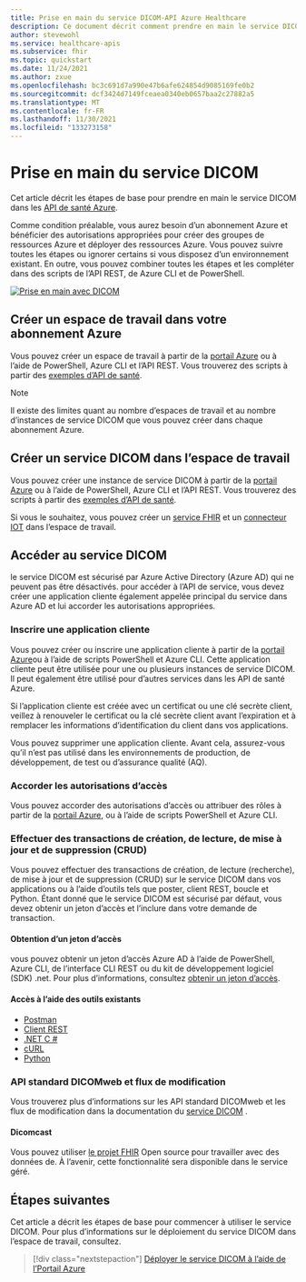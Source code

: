 ```yaml
---
title: Prise en main du service DICOM-API Azure Healthcare
description: Ce document décrit comment prendre en main le service DICOM dans les API de santé Azure.
author: stevewohl
ms.service: healthcare-apis
ms.subservice: fhir
ms.topic: quickstart
ms.date: 11/24/2021
ms.author: zxue
ms.openlocfilehash: bc3c691d7a990e47b6afe624854d9085169fe0b2
ms.sourcegitcommit: dcf3424d7149fceaea0340eb0657baa2c27882a5
ms.translationtype: MT
ms.contentlocale: fr-FR
ms.lasthandoff: 11/30/2021
ms.locfileid: "133273158"
---
```

# <a name="get-started-with-the-dicom-service"></a>Prise en main du service DICOM

Cet article décrit les étapes de base pour prendre en main le service DICOM dans les [API de santé Azure](../healthcare-apis-overview.md). 

Comme condition préalable, vous aurez besoin d’un abonnement Azure et bénéficier des autorisations appropriées pour créer des groupes de ressources Azure et déployer des ressources Azure. Vous pouvez suivre toutes les étapes ou ignorer certains si vous disposez d’un environnement existant. En outre, vous pouvez combiner toutes les étapes et les compléter dans des scripts de l’API REST, de Azure CLI et de PowerShell.

[![Prise en main avec DICOM](media/get-started-with-dicom.png)](media/get-started-with-dicom.png#lightbox)

## <a name="create-a-workspace-in-your-azure-subscription"></a>Créer un espace de travail dans votre abonnement Azure

Vous pouvez créer un espace de travail à partir de la [portail Azure](../healthcare-apis-quickstart.md) ou à l’aide de PowerShell, Azure CLI et l’API REST. Vous trouverez des scripts à partir des [exemples d’API de santé](https://github.com/microsoft/healthcare-apis-samples/tree/main/src/scripts).

> [!NOTE]
> Il existe des limites quant au nombre d’espaces de travail et au nombre d’instances de service DICOM que vous pouvez créer dans chaque abonnement Azure.

## <a name="create-a-dicom-service-in-the-workspace"></a>Créer un service DICOM dans l’espace de travail

Vous pouvez créer une instance de service DICOM à partir de la [portail Azure](deploy-dicom-services-in-azure.md) ou à l’aide de PowerShell, Azure CLI et l’API REST. Vous trouverez des scripts à partir des [exemples d’API de santé](https://github.com/microsoft/healthcare-apis-samples/tree/main/src/scripts).

Si vous le souhaitez, vous pouvez créer un [service FHIR](../fhir/fhir-portal-quickstart.md) et un [connecteur IOT](../iot/deploy-iot-connector-in-azure.md) dans l’espace de travail.

## <a name="access-the-dicom-service"></a>Accéder au service DICOM

le service DICOM est sécurisé par Azure Active Directory (Azure AD) qui ne peuvent pas être désactivés. pour accéder à l’API de service, vous devez créer une application cliente également appelée principal du service dans Azure AD et lui accorder les autorisations appropriées.

### <a name="register-a-client-application"></a>Inscrire une application cliente

Vous pouvez créer ou inscrire une application cliente à partir de la [portail Azure](../register-application.md)ou à l’aide de scripts PowerShell et Azure CLI. Cette application cliente peut être utilisée pour une ou plusieurs instances de service DICOM. Il peut également être utilisé pour d’autres services dans les API de santé Azure.

Si l’application cliente est créée avec un certificat ou une clé secrète client, veillez à renouveler le certificat ou la clé secrète client avant l’expiration et à remplacer les informations d’identification du client dans vos applications.

Vous pouvez supprimer une application cliente. Avant cela, assurez-vous qu’il n’est pas utilisé dans les environnements de production, de développement, de test ou d’assurance qualité (AQ).

### <a name="grant-access-permissions"></a>Accorder les autorisations d’accès

Vous pouvez accorder des autorisations d’accès ou attribuer des rôles à partir de la [portail Azure](../configure-azure-rbac.md), ou à l’aide de scripts PowerShell et Azure CLI.

### <a name="perform-create-read-update-and-delete-crud-transactions"></a>Effectuer des transactions de création, de lecture, de mise à jour et de suppression (CRUD)

Vous pouvez effectuer des transactions de création, de lecture (recherche), de mise à jour et de suppression (CRUD) sur le service DICOM dans vos applications ou à l’aide d’outils tels que poster, client REST, boucle et Python. Étant donné que le service DICOM est sécurisé par défaut, vous devez obtenir un jeton d’accès et l’inclure dans votre demande de transaction.

#### <a name="get-an-access-token"></a>Obtention d’un jeton d’accès

vous pouvez obtenir un jeton d’accès Azure AD à l’aide de PowerShell, Azure CLI, de l’interface CLI REST ou du kit de développement logiciel (SDK) .net.  Pour plus d’informations, consultez [obtenir un jeton d’accès](../get-access-token.md).

#### <a name="access-using-existing-tools"></a>Accès à l’aide des outils existants

- [Postman](../use-postman.md)
- [Client REST](../using-rest-client.md)
- [.NET C #](dicomweb-standard-apis-c-sharp.md)
- [cURL](dicomweb-standard-apis-curl.md)
- [Python](dicomweb-standard-apis-python.md)

### <a name="dicomweb-standard-apis-and-change-feed"></a>API standard DICOMweb et flux de modification

Vous trouverez plus d’informations sur les API standard DICOMweb et les flux de modification dans la documentation du [service DICOM](dicom-services-overview.md) .

#### <a name="dicomcast"></a>Dicomcast

Vous pouvez utiliser [le projet FHIR](https://github.com/microsoft/dicom-server/tree/main/converter/dicom-cast) Open source pour travailler avec des données de. À l’avenir, cette fonctionnalité sera disponible dans le service géré.

## <a name="next-steps"></a>Étapes suivantes

Cet article a décrit les étapes de base pour commencer à utiliser le service DICOM. Pour plus d’informations sur le déploiement du service DICOM dans l’espace de travail, consultez.

>[!div class="nextstepaction"]
>[Déployer le service DICOM à l’aide de l’Portail Azure](deploy-dicom-services-in-azure.md)